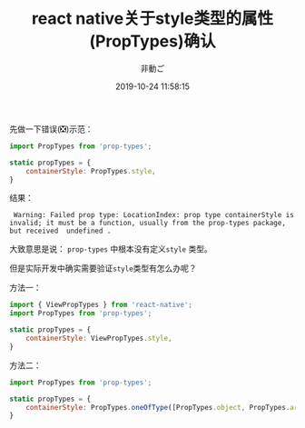 ﻿---
title: 'react native关于style类型的属性(PropTypes)确认'
date: 2019-10-24 11:58:15
author: '非動ご'
path: '/second-post'
---

先做一下错误(❎)示范：

```javascript
import PropTypes from 'prop-types';

static propTypes = {
    containerStyle: PropTypes.style,
}
```

结果：

` Warning: Failed prop type: LocationIndex: prop type containerStyle is invalid; it must be a function, usually from the prop-types package, but received  undefined .`

大致意思是说： `prop-types` 中根本没有定义`style` 类型。

但是实际开发中确实需要验证`style`类型有怎么办呢？

方法一：

```javascript
import { ViewPropTypes } from 'react-native';
import PropTypes from 'prop-types';

static propTypes = {
    containerStyle: ViewPropTypes.style,
}
```

方法二：

```javascript
import PropTypes from 'prop-types';

static propTypes = {
    containerStyle: PropTypes.oneOfType([PropTypes.object, PropTypes.array]),
}
```

